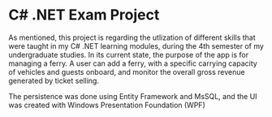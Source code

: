 # C# .NET Exam Project

As mentioned, this project is regarding the utlization of different skills that were taught in my C# .NET learning modules, during the 4th semester of my undergraduate studies.
In its current state, the purpose of the app is for managing a ferry. A user can add a ferry, with a specific carrying capacity of vehicles and guests onboard, and monitor the overall gross revenue generated by ticket selling.

The persistence was done using Entity Framework and MsSQL, and the UI was created with Windows Presentation Foundation (WPF)
